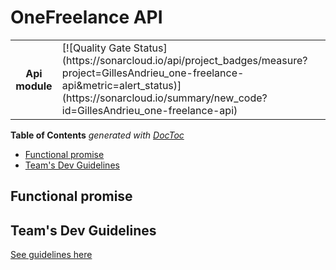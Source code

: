 # OneFreelance API

<table>
    <tr>
        <th>Api module</th>
        <td>[![Quality Gate Status](https://sonarcloud.io/api/project_badges/measure?project=GillesAndrieu_one-freelance-api&metric=alert_status)](https://sonarcloud.io/summary/new_code?id=GillesAndrieu_one-freelance-api)
        </td>
    </tr>
</table>



<!-- START doctoc generated TOC please keep comment here to allow auto update -->
<!-- DON'T EDIT THIS SECTION, INSTEAD RE-RUN doctoc TO UPDATE -->
**Table of Contents**  *generated with [DocToc](https://github.com/thlorenz/doctoc)*

- [Functional promise](#functional-promise)
- [Team's Dev Guidelines](#teams-dev-guidelines)

## Functional promise

## Team's Dev Guidelines

[See guidelines here](docs/guidelines/README.md)